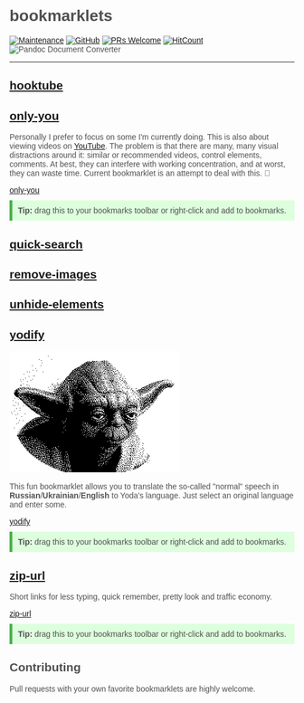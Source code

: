 # bookmarklets

[![Maintenance](https://img.shields.io/maintenance/yes/2021.svg?style=flat-square)]()
[![GitHub](https://img.shields.io/github/license/mashape/apistatus.svg?style=flat-square)](license.md)
[![PRs Welcome](https://img.shields.io/badge/PRs-welcome-blue.svg)]()
[![HitCount](https://hits.dwyl.com/zhibirc/bookmarklets.svg)](https://hits.dwyl.com/zhibirc/bookmarklets)
![Pandoc Document Converter](https://github.com/zhibirc/bookmarklets/workflows/Pandoc%20Document%20Converter/badge.svg?branch=master)

---

## [hooktube](./hooktube)

## [only-you](./only-you)

Personally I prefer to focus on some I'm currently doing. This is also about viewing videos on [YouTube](https://www.youtube.com/). 
The problem is that there are many, many visual distractions around it: similar or recommended videos, control elements, comments. 
At best, they can interfere with working concentration, and at worst, they can waste time. Current bookmarklet is an attempt to deal with this. :dart:


<div>
    <a rel="nofollow" data-id="only-you" href="javascript:'use strict';(()=>{let e={'ytd-app':{'#content':{'#page-manager':{'ytd-watch-flexy':{'#columns':{'#primary':{'#primary-inner':{'#comments':null}}}}}}}};function t(e,t=!1){const n=document.querySelector(e).parentNode;[...n.children].filter((n=>(t?n===document.querySelector(e):n!==document.querySelector(e))&&'SCRIPT'!==n.tagName&&'LINK'!==n.tagName&&'STYLE'!==n.tagName&&'META'!==n.tagName)).forEach((e=>n.removeChild(e)))}!function n(){let r;for(r in e){if(null===e[r])return t(r,!0);t(r),e=e[r],n()}}()})();">only-you</a>
    <p class="tip"><strong>Tip:</strong> drag this to your bookmarks toolbar or right-click and add to bookmarks.</p>
</div>



## [quick-search](./quick-search)

## [remove-images](./remove-images)

## [unhide-elements](./unhide-elements)

## [yodify](./yodify)

![Yoda himself](assets/images/yoda.png)

This fun bookmarklet allows you to translate the so-called "normal" speech in **Russian**/**Ukrainian**/**English** to Yoda's language. 
Just select an original language and enter some.


<div>
    <a rel="nofollow" data-id="yodify" href="javascript:'use strict';(()=>{const e=`position: fixed; width: 100%; height: 100%; top: 0; left: 0; background: rgba(0, 0, 0, .6); z-index: ${Math.pow(2,31)-1}; transition: .5s`,t='flex: 1; font-size: 40px; font-weight: bold; text-align: center; line-height: 600px; cursor: pointer;',n=document.createElement('div'),i=document.createElement('div'),d=document.createElement('div'),o=document.createElement('div'),r=document.createElement('b');n.style.cssText=e,i.style.cssText='display: flex; width: 600px; height: 600px; border: none; margin: 100px auto; background: cyan; overflow: hidden;',d.style.cssText=t,o.style.cssText=t,r.style.cssText='position: absolute; top: 20px; right: 45px; font-size: 60px; cursor: pointer;',d.textContent='RU/UK',o.textContent='EN',r.innerHTML='&times;',d.addEventListener('click',(()=>{for(;i.firstChild;)i.removeChild(i.firstChild);i.innerHTML='<iframe src=%22https://vexer.ru/jokez/joda.php%22 style=%22width: 100%; height: 100%; border: none; display: block; background: cyan; overflow: hidden;%22 scrolling=%22no%22><p>How about IFRAME?</p></iframe>'})),o.addEventListener('click',(()=>{})),r.addEventListener('click',(()=>{document.body.removeChild(n)})),i.appendChild(d),i.appendChild(o),n.appendChild(r),n.appendChild(i),document.body.appendChild(n)})();">yodify</a>
    <p class="tip"><strong>Tip:</strong> drag this to your bookmarks toolbar or right-click and add to bookmarks.</p>
</div>



## [zip-url](./zip-url)

Short links for less typing, quick remember, pretty look and traffic economy.


<div>
    <a rel="nofollow" data-id="zip-url" href="javascript:'use strict';(()=>{const t={tinyUrl:()=>`https://tinyurl.com/create.php?url=${encodeURIComponent(location.href)}`};window.open(t.tinyUrl())})();">zip-url</a>
    <p class="tip"><strong>Tip:</strong> drag this to your bookmarks toolbar or right-click and add to bookmarks.</p>
</div>



## Contributing

Pull requests with your own favorite bookmarklets are highly welcome.

 <style>body{font-family:Impact,Charcoal,sans-serif;color:#505050}.tip{background:#dfd;border-left:5px solid #4caf50;margin-top:10px;padding:10px}</style> 
